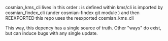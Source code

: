 cosmian_kms_cli lives in this order :
is defined within kms/cli
is imported by cosmian_findex_cli (under cosmian-findex git module ) and then REEXPORTED
this repo uses the reexported cosmian_kms_cli

This way, this depency has a single source of truth. Other "ways" do exist, but can induce bugs with any single update.
